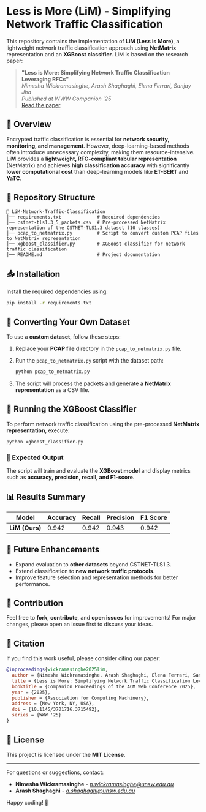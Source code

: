 # Less is More (LiM) - Simplifying Network Traffic Classification

This repository contains the implementation of **LiM (Less is More)**, a lightweight network traffic classification approach using **NetMatrix** representation and an **XGBoost classifier**. LiM is based on the research paper:

> **"Less is More: Simplifying Network Traffic Classification Leveraging RFCs"**\
> *Nimesha Wickramasinghe, Arash Shaghaghi, Elena Ferrari, Sanjay Jha*\
> *Published at WWW Companion '25*\
> [Read the paper](https://doi.org/10.1145/3701716.3715492)

## 📌 Overview

Encrypted traffic classification is essential for **network security, monitoring, and management**. However, deep-learning-based methods often introduce unnecessary complexity, making them resource-intensive. **LiM** provides a **lightweight, RFC-compliant tabular representation** (NetMatrix) and achieves **high classification accuracy** with significantly **lower computational cost** than deep-learning models like **ET-BERT** and **YaTC**.

## 📂 Repository Structure

```
📁 LiM-Network-Traffic-Classification
│── requirements.txt             # Required dependencies
│── cstnet-tls1.3_5_packets.csv  # Pre-processed NetMatrix representation of the CSTNET-TLS1.3 dataset (10 classes)
│── pcap_to_netmatrix.py         # Script to convert custom PCAP files to NetMatrix representation
│── xgboost_classifier.py        # XGBoost classifier for network traffic classification
│── README.md                    # Project documentation
```

## 📥 Installation

Install the required dependencies using:

```sh
pip install -r requirements.txt
```

## 🔄 Converting Your Own Dataset

To use a **custom dataset**, follow these steps:

1. Replace your **PCAP file** directory in the `pcap_to_netmatrix.py` file.

2. Run the `pcap_to_netmatrix.py` script with the dataset path:

   ```sh
   python pcap_to_netmatrix.py
   ```

3. The script will process the packets and generate a **NetMatrix representation** as a CSV file.

## 🚀 Running the XGBoost Classifier

To perform network traffic classification using the pre-processed **NetMatrix representation**, execute:

```sh
python xgboost_classifier.py
```

### 🎯 Expected Output

The script will train and evaluate the **XGBoost model** and display metrics such as **accuracy, precision, recall, and F1-score**.

## 📊 Results Summary

| Model          | Accuracy | Recall | Precision | F1 Score |
| -------------- | -------- | ------ | --------- | -------- |
| **LiM (Ours)** | 0.942    | 0.942  | 0.943     | 0.942    |


## 🔧 Future Enhancements

- Expand evaluation to **other datasets** beyond CSTNET-TLS1.3.
- Extend classification to **new network traffic protocols**.
- Improve feature selection and representation methods for better performance.

## 🤝 Contribution

Feel free to **fork**, **contribute**, and **open issues** for improvements! For major changes, please open an issue first to discuss your ideas.

## 📜 Citation

If you find this work useful, please consider citing our paper:

```bibtex
@inproceedings{wickramasinghe2025lim,
  author = {Nimesha Wickramasinghe, Arash Shaghaghi, Elena Ferrari, Sanjay Jha},
  title = {Less is More: Simplifying Network Traffic Classification Leveraging RFCs},
  booktitle = {Companion Proceedings of the ACM Web Conference 2025},
  year = {2025},
  publisher = {Association for Computing Machinery},
  address = {New York, NY, USA},
  doi = {10.1145/3701716.3715492},
  series = {WWW '25}
}
```

## 📜 License

This project is licensed under the **MIT License**.

---

For questions or suggestions, contact:

- **Nimesha Wickramasinghe** - [*n.wickramasinghe@unsw.edu.au*](mailto\:n.wickramasinghe@unsw.edu.au)
- **Arash Shaghaghi** - [*a.shaghaghi@unsw.edu.au*](mailto\:a.shaghaghi@unsw.edu.au)

Happy coding! 🚀